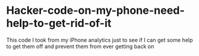 # Hacker-code-on-my-phone-need-help-to-get-rid-of-it
This code I took from my iPhone analytics just to see if I can get some help to get them off and prevent them from ever getting back on
